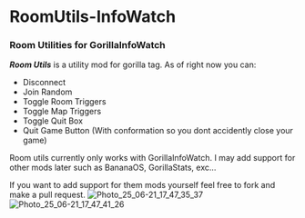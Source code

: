 # RoomUtils-InfoWatch
### Room Utilities for GorillaInfoWatch
**_Room Utils_** is a utility mod for gorilla tag. 
As of right now you can:
- Disconnect
- Join Random
- Toggle Room Triggers
- Toggle Map Triggers
- Toggle Quit Box
- Quit Game Button (With conformation so you dont accidently close your game)
  
Room utils currently only works with GorillaInfoWatch. I may add support for other mods later such as BananaOS, GorillaStats, exc...

If you want to add support for them mods yourself feel free to fork and make a pull request.
![Photo_25_06-21_17_47_35_37](https://github.com/user-attachments/assets/6c0e040c-5d7f-406f-88ad-eb0610ab6131) ![Photo_25_06-21_17_47_41_26](https://github.com/user-attachments/assets/87749879-1746-44f2-bdf4-4975a361cd81)


